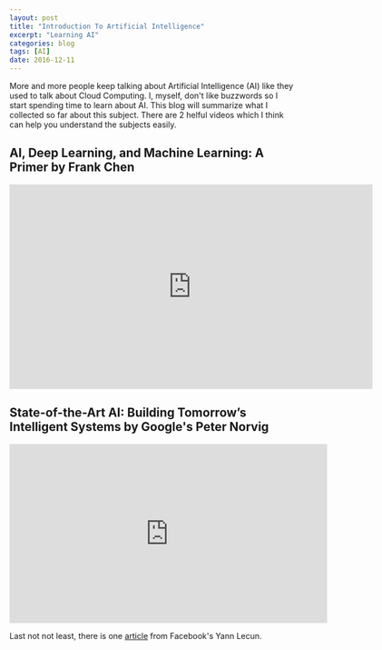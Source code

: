 ```yaml
---
layout: post
title: "Introduction To Artificial Intelligence"
excerpt: "Learning AI"
categories: blog
tags: [AI]
date: 2016-12-11
---
```


More and more people keep talking about Artificial Intelligence (AI) like
they used to talk about Cloud Computing. I, myself, don't like buzzwords
so I start spending time to learn about AI. This blog will summarize what
I collected so far about this subject. There are 2 helful videos which I
think can help you understand the subjects easily.

## AI, Deep Learning, and Machine Learning: A Primer by Frank Chen
<iframe src="https://player.vimeo.com/video/170189199" width="640" height="360" frameborder="0" webkitallowfullscreen mozallowfullscreen allowfullscreen></iframe>

## State-of-the-Art AI: Building Tomorrow’s Intelligent Systems by Google's Peter Norvig
<iframe width="560" height="315" src="https://www.youtube.com/embed/zMBStaBkezw" frameborder="0"></iframe>

Last not not least, there is one [article](https://code.facebook.com/pages/1902086376686983) 
from Facebook's Yann Lecun. 
